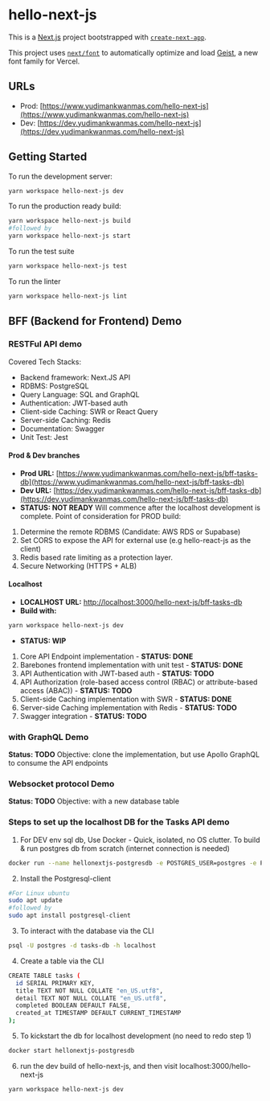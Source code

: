 # hello-next-js

This is a [Next.js](https://nextjs.org) project bootstrapped with [`create-next-app`](https://nextjs.org/docs/app/api-reference/cli/create-next-app).

This project uses [`next/font`](https://nextjs.org/docs/app/building-your-application/optimizing/fonts) to automatically optimize and load [Geist](https://vercel.com/font), a new font family for Vercel.

## URLs
- Prod: [https://www.yudimankwanmas.com/hello-next-js](https://www.yudimankwanmas.com/hello-next-js)
- Dev:  [https://dev.yudimankwanmas.com/hello-next-js](https://dev.yudimankwanmas.com/hello-next-js)

## Getting Started

To run the development server:
```bash
yarn workspace hello-next-js dev
```
To run the production ready build:
```bash
yarn workspace hello-next-js build
#followed by
yarn workspace hello-next-js start
```
To run the test suite
```bash
yarn workspace hello-next-js test
```
To run the linter
```bash
yarn workspace hello-next-js lint
```

## BFF (Backend for Frontend) Demo

### RESTFul API demo
Covered Tech Stacks:
- Backend framework: Next.JS API
- RDBMS: PostgreSQL
- Query Language: SQL and GraphQL
- Authentication: JWT-based auth
- Client-side Caching: SWR or React  Query
- Server-side Caching: Redis 
- Documentation: Swagger
- Unit Test: Jest

#### Prod & Dev branches
- **Prod URL:** [https://www.yudimankwanmas.com/hello-next-js/bff-tasks-db](https://www.yudimankwanmas.com/hello-next-js/bff-tasks-db) 
- **Dev URL:** [https://dev.yudimankwanmas.com/hello-next-js/bff-tasks-db](https://dev.yudimankwanmas.com/hello-next-js/bff-tasks-db)
- **STATUS: NOT READY**
Will commence after the localhost development is complete.
Point of consideration for PROD build: 
1. Determine the remote RDBMS (Candidate: AWS RDS or Supabase)
2. Set CORS to expose the API for external use (e.g hello-react-js as the client)
3. Redis based rate limiting as a protection layer. 
4. Secure Networking (HTTPS + ALB)

#### Localhost
- **LOCALHOST URL:** [http://localhost:3000/hello-next-js/bff-tasks-db](http://localhost:3000/hello-next-js/bff-tasks-db)
- **Build with:** 
```bash
yarn workspace hello-next-js dev
```
- **STATUS: WIP**
1. Core API Endpoint implementation - **STATUS: DONE**
2. Barebones frontend implementation with unit test - **STATUS: DONE**
3. API Authentication with JWT-based auth - **STATUS: TODO**
4. API Authorization (role-based access control (RBAC) or attribute-based access (ABAC)) - **STATUS: TODO**
4. Client-side Caching implementation with SWR - **STATUS: DONE**
5. Server-side Caching implementation with Redis - **STATUS: TODO** 
5. Swagger integration - **STATUS: TODO** 

### with GraphQL Demo
**Status: TODO**
Objective: clone the implementation, but use Apollo GraphQL to consume the API endpoints

### Websocket protocol Demo
**Status: TODO**
Objective: with a new database table

### Steps to set up the localhost DB for the Tasks API demo
1. For DEV env sql db, Use Docker - Quick, isolated, no OS clutter. To build & run postgres db from scratch (internet connection is needed) 
```bash
docker run --name hellonextjs-postgresdb -e POSTGRES_USER=postgres -e POSTGRES_PASSWORD=postgres -e POSTGRES_DB=tasks-db -p 5432:5432 -d postgres
```
2. Install the Postgresql-client
```bash
#For Linux ubuntu
sudo apt update
#followed by
sudo apt install postgresql-client
```
3. To interact with the database via the CLI
```bash
psql -U postgres -d tasks-db -h localhost
```

4. Create a table via the CLI
```bash
CREATE TABLE tasks (
  id SERIAL PRIMARY KEY,
  title TEXT NOT NULL COLLATE "en_US.utf8",
  detail TEXT NOT NULL COLLATE "en_US.utf8",
  completed BOOLEAN DEFAULT FALSE, 
  created_at TIMESTAMP DEFAULT CURRENT_TIMESTAMP
);
```

5. To kickstart the db for localhost development (no need to redo step 1)
```bash
docker start hellonextjs-postgresdb
```

6. run the dev build of hello-next-js, and then visit localhost:3000/hello-next-js
```bash
yarn workspace hello-next-js dev
```